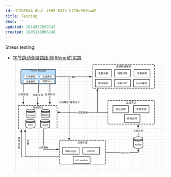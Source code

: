 ```yaml
---
id: d12b00d4-6ba1-4505-8472-b729e901ba48
title: Testing
desc: ''
updated: 1614537039742
created: 1605118996246
---
```


Stress testing: 
- [字节跳动全链路压测(Rhino)的实践](https://mp.weixin.qq.com/s/vofrpFGvnptj3MNAv1hQ-w)
    ![](/assets/images/2020-11-11-15-24-16.png)
